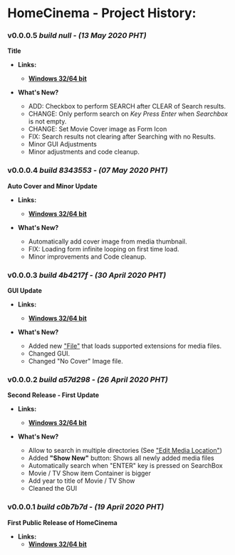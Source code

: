 
# HomeCinema - Project History:

### v0.0.0.5 ***build null - (13 May 2020 PHT)***
**Title**

- **Links:**
  -  **[Windows 32/64 bit](null "HomeCinema-Windows_v0.0.0.5.zip")**
	
- **What's New?**
  - ADD: Checkbox to perform SEARCH after CLEAR of Search results.
  - CHANGE: Only perform search on *Key Press Enter* when *Searchbox* is not empty.
  - CHANGE: Set Movie Cover image as Form Icon
  - FIX: Search results not clearing after Searching with no Results.
  - Minor GUI Adjustments
  - Minor adjustments and code cleanup.
  
### v0.0.0.4 ***build 8343553 - (07 May 2020 PHT)***
**Auto Cover and Minor Update**

- **Links:**
  -  **[Windows 32/64 bit](https://github.com/JerloPH/HomeCinema/releases/download/v0.0.0.4/HomeCinema-Windows_v0.0.0.4.zip "HomeCinema-Windows_v0.0.0.4.zip")**
	
- **What's New?**
  - Automatically add cover image from media thumbnail.
  - FIX: Loading form infinite looping on first time load.
  - Minor improvements and Code cleanup.

### v0.0.0.3 ***build 4b4217f - (30 April 2020 PHT)***
**GUI Update**

- **Links:**
  -  **[Windows 32/64 bit](https://github.com/JerloPH/HomeCinema/releases/download/v0.0.0.3/HomeCinema-Windows_v0.0.0.3.zip "HomeCinema-Windows_v0.0.0.3.zip")**
	
- **What's New?**
  - Added new ["File"](https://github.com/JerloPH/HomeCinema/tree/master/HomeCinema/Resources/media_ext.hc_data "media_ext.hc_data") that loads supported extensions for media files.
  - Changed GUI.
  - Changed "No Cover" Image file.

### v0.0.0.2 ***build a57d298 - (26 April 2020 PHT)***
**Second Release - First Update**

- **Links:**
  -  **[Windows 32/64 bit](https://github.com/JerloPH/HomeCinema/releases/download/v0.0.0.2/HomeCinema-Windows_v0.0.0.2.zip "HomeCinema-Windows_v0.0.0.2.zip")**
	
- **What's New?**
  - Allow to search in multiple directories (See ["Edit Media Location"](https://github.com/JerloPH/HomeCinema#edit-medialocation))
  - Added **"Show New"** button: Shows all newly added media files
  - Automatically search when "ENTER" key is pressed on SearchBox
  - Movie / TV Show item Container is bigger
  - Add year to title of Movie / TV Show
  - Cleaned the GUI

### v0.0.0.1 ***build c0b7b7d - (19 April 2020 PHT)***
**First Public Release of HomeCinema**

- **Links:**
  -  **[Windows 32/64 bit](https://github.com/JerloPH/HomeCinema/releases/download/v0.0.0.1/HomeCinema-Windows_v0.0.0.1.zip "HomeCinema-Windows_v0.0.0.1.zip")**
	


